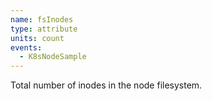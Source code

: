 ```yaml
---
name: fsInodes
type: attribute
units: count
events:
  - K8sNodeSample
---
```


Total number of inodes in the node filesystem.

